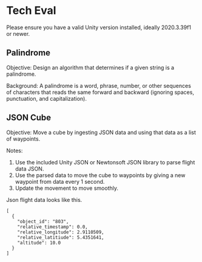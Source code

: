 # Tech Eval

Please ensure you have a valid Unity version installed, ideally 2020.3.39f1 or newer.

## Palindrome
Objective: Design an algorithm that determines if a given string is a palindrome.

Background:
A palindrome is a word, phrase, number, or other sequences of characters that reads the same forward and backward (ignoring spaces, punctuation, and capitalization).

## JSON Cube
Objective: Move a cube by ingesting JSON data and using that data as a list of waypoints.

Notes:
1. Use the included Unity JSON or Newtonsoft JSON library to parse flight data JSON.
2. Use the parsed data to move the cube to waypoints by giving a new waypoint from data every 1 second.
3. Update the movement to move smoothly.

Json flight data looks like this.
```
[
  {
    "object_id": "803",
    "relative_timestamp": 0.0,
    "relative_longitude": 2.9110509,
    "relative_latitiude": 5.4351641,
    "altitude": 10.0
  }  
]
```
